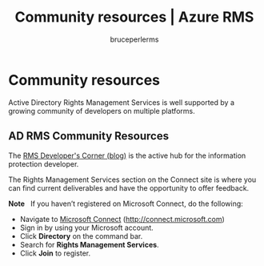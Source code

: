 ﻿---
# required metadata

title: Community resources | Azure RMS
description: AD RMS is well supported by a growing community of developers on multiple platforms.
keywords:
author: bruceperlerms
manager: mbaldwin
ms.date: 04/28/2016
ms.topic: article
ms.prod: azure
ms.service: rights-management
ms.technology: techgroup-identity
ms.assetid: e3bdaa6d-e8ca-421a-a429-553bfc54b78b
# optional metadata

#ROBOTS:
audience: developer
#ms.devlang:
ms.reviewer: shubhamp
ms.suite: ems
#ms.tgt_pltfrm:
#ms.custom:

---

# Community resources

Active Directory Rights Management Services is well supported by a growing community of developers on multiple platforms.

## AD RMS Community Resources

The [RMS Developer's Corner (blog)](http://blogs.msdn.com/b/rms/) is the active hub for the information protection developer.

The Rights Management Services section on the Connect site is where you can find current deliverables and have the opportunity to offer feedback.

**Note**  
If you haven’t registered on Microsoft Connect, do the following:

-   Navigate to [Microsoft Connect](http://connect.microsoft.com) (http://connect.microsoft.com)
-   Sign in by using your Microsoft account.
-   Click **Directory** on the command bar.
-   Search for **Rights Management Services**.
-   Click **Join** to register.

 

 

 



